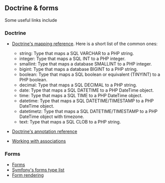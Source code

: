 ## Doctrine & forms

Some useful links include

### Doctrine

 - [Doctrine's mapping reference](http://docs.doctrine-project.org/projects/doctrine-orm/en/latest/reference/basic-mapping.html). Here is a short list of the common ones:

    - string: Type that maps a SQL VARCHAR to a PHP string.
    - integer: Type that maps a SQL INT to a PHP integer.
    - smallint: Type that maps a database SMALLINT to a PHP integer.
    - bigint: Type that maps a database BIGINT to a PHP string.
    - boolean: Type that maps a SQL boolean or equivalent (TINYINT) to a PHP boolean.
    - decimal: Type that maps a SQL DECIMAL to a PHP string.
    - date: Type that maps a SQL DATETIME to a PHP DateTime object.
    - time: Type that maps a SQL TIME to a PHP DateTime object.
    - datetime: Type that maps a SQL DATETIME/TIMESTAMP to a PHP DateTime object.
    - datetimetz: Type that maps a SQL DATETIME/TIMESTAMP to a PHP DateTime object with timezone.
    - text: Type that maps a SQL CLOB to a PHP string.

 - [Doctrine's annotation reference](http://docs.doctrine-project.org/projects/doctrine-orm/en/latest/reference/annotations-reference.html)
 - [Working with associations](https://symfony.com/doc/current/doctrine/associations.html)

### Forms

 - [Forms](https://symfony.com/doc/current/components/form.html)
 - [Symfony's forms type list](https://symfony.com/doc/current/reference/forms/types.html)
 - [Form rendering](https://symfony.com/doc/current/form/rendering.html)